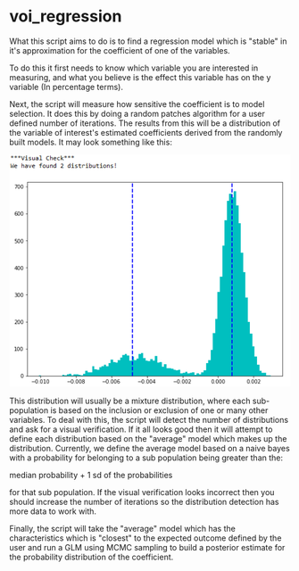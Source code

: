# voi_regression

What this script aims to do is to find a regression model which is "stable" in it's approximation for the coefficient of one of the variables.

To do this it first needs to know which variable you are interested in measuring, and what you believe is the effect this variable has on the y variable (In percentage terms).

Next, the script will measure how sensitive the coefficient is to model selection.  It does this by doing a random patches algorithm for a user defined number of iterations.  The results from this will be a distribution of the variable of interest's estimated coefficients derived from the randomly built models.  It may look something like this:

![alt text](https://github.com/tblume1992/voi_regression/blob/master/Capture.PNG)

This distribution will usually be a mixture distribution, where each sub-population is based on the inclusion or exclusion of one or many other variables.  To deal with this, the script will detect the number of distributions and ask for a visual verification.  If it all looks good then it will attempt to define each distribution based on the "average" model which makes up the distribution.  Currently, we define the average model based on a naive bayes with a probability for belonging to a sub population being greater than the:

median probability + 1 sd of the probabilities 

for that sub population.  If the visual verification looks incorrect then you should increase the number of iterations so the distribution detection has more data to work with.

Finally, the script will take the "average" model which has the characteristics which is "closest" to the expected outcome defined by the user and run a GLM using MCMC sampling to build a posterior estimate for the probability distribution of the coefficient.

